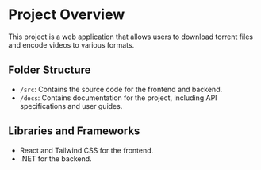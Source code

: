 # Project Overview
This project is a web application that allows users to download torrent files and encode videos to various formats.

## Folder Structure
- `/src`: Contains the source code for the frontend and backend.
- `/docs`: Contains documentation for the project, including API specifications and user guides.

## Libraries and Frameworks
- React and Tailwind CSS for the frontend.
- .NET for the backend.